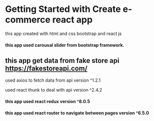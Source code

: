 # Getting Started with Create e-commerce react app
this app created with html and css bootstrap and react js

#### this app used carousal slider from bootstrap framework.
## this app get data from fake store api https://fakestoreapi.com/
   used axios to fetch data from api version ^1.2.1
   
   used react thunk to deal with api version ^2.4.2
   
#### this app used react redux version ^8.0.5
#### this app used react router to navigate between pages version ^6.5.0
